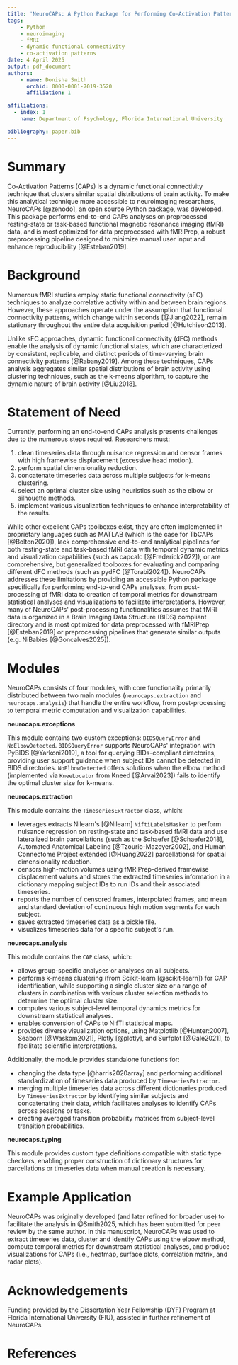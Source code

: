 ```yaml
---
title: 'NeuroCAPs: A Python Package for Performing Co-Activation Patterns Analyses on Resting-State and Task-Based fMRI Data'
tags:
    - Python
    - neuroimaging
    - fMRI
    - dynamic functional connectivity
    - co-activation patterns
date: 4 April 2025
output: pdf_document
authors:
    - name: Donisha Smith
      orchid: 0000-0001-7019-3520
      affiliation: 1

affiliations:
  - index: 1
    name: Department of Psychology, Florida International University

bibliography: paper.bib
---
```


# Summary
Co-Activation Patterns (CAPs) is a dynamic functional connectivity technique that clusters similar spatial distributions
of brain activity. To make this analytical technique more accessible to neuroimaging researchers, NeuroCAPs [@zenodo],
an open source Python package, was developed. This package performs end-to-end CAPs analyses on preprocessed resting-state
or task-based functional magnetic resonance imaging (fMRI) data, and is most optimized for data preprocessed with
fMRIPrep, a robust preprocessing pipeline designed to minimize manual user input and enhance reproducibility
[@Esteban2019].

# Background
Numerous fMRI studies employ static functional connectivity (sFC) techniques to analyze correlative activity within and
between brain regions. However, these approaches operate under the assumption that functional connectivity patterns,
which change within seconds [@Jiang2022], remain stationary throughout the entire data acquisition period
[@Hutchison2013].

Unlike sFC approaches, dynamic functional connectivity (dFC) methods enable the analysis of dynamic functional states,
which are characterized by consistent, replicable, and distinct periods of time-varying brain connectivity patterns
[@Rabany2019]. Among these techniques, CAPs analysis aggregates similar spatial distributions of brain activity using
clustering techniques, such as the k-means algorithm, to capture the dynamic nature of brain activity [@Liu2018].

# Statement of Need
Currently, performing an end-to-end CAPs analysis presents challenges due to the numerous steps required. Researchers must:

1. clean timeseries data through nuisance regression and censor frames with high framewise displacement (excessive head motion).
2. perform spatial dimensionality reduction.
3. concatenate timeseries data across multiple subjects for k-means clustering.
4. select an optimal cluster size using heuristics such as the elbow or silhouette methods.
5. implement various visualization techniques to enhance interpretability of the results.

While other excellent CAPs toolboxes exist, they are often implemented in proprietary languages such as MATLAB
(which is the case for TbCAPs [@Bolton2020]), lack comprehensive end-to-end analytical pipelines for both
resting-state and task-based fMRI data with temporal dynamic metrics and visualization capabilities (such as capcalc
[@Frederick2022]), or are comprehensive, but generalized toolboxes for evaluating and comparing different dFC
methods (such as pydFC [@Torabi2024]). NeuroCAPs addresses these limitations by providing an accessible Python package
specifically for performing end-to-end CAPs analyses, from post-processing of fMRI data to creation of temporal metrics
for downstream statistical analyses and visualizations to facilitate interpretations. However, many of NeuroCAPs'
post-processing functionalities assumes that fMRI data is organized in a Brain Imaging Data Structure (BIDS) compliant
directory and is most optimized for data preprocessed with fMRIPrep [@Esteban2019] or preprocessing pipelines
that generate similar outputs (e.g. NiBabies [@Goncalves2025]).

# Modules
NeuroCAPs consists of four modules, with core functionality primarily distributed between two main modules
(`neurocaps.extraction` and `neurocaps.analysis`) that handle the entire workflow, from post-processing to temporal
metric computation and visualization capabilities.

**neurocaps.exceptions**

This module contains two custom exceptions: `BIDSQueryError` and `NoElbowDetected`. `BIDSQueryError` supports NeuroCAPs'
integration with PyBIDS [@Yarkoni2019], a tool for querying BIDs-compliant directories, providing user support guidance
when subject IDs cannot be detected in BIDS directories. `NoElbowDetected` offers solutions when the elbow method
(implemented via `KneeLocator` from Kneed [@Arvai2023]) fails to identify the optimal cluster size for k-means.

**neurocaps.extraction**

This module contains the `TimeseriesExtractor` class, which:

- leverages extracts Nilearn's [@Nilearn] `NiftiLabelsMasker` to perform nuisance regression on resting-state and
task-based fMRI data and use lateralized brain parcellations (such as the Schaefer [@Schaefer2018], Automated Anatomical
Labeling [@Tzourio-Mazoyer2002], and Human Connectome Project extended [@Huang2022] parcellations) for spatial
dimensionality reduction.
- censors high-motion volumes using fMRIPrep-derived framewise displacement values and stores the extracted timeseries
information in a dictionary mapping subject IDs to run IDs and their associated timeseries.
- reports the number of censored frames, interpolated frames, and mean and standard deviation of continuous high motion
segments for each subject.
- saves extracted timeseries data as a pickle file.
- visualizes timeseries data for a specific subject's run.

**neurocaps.analysis**

This module contains the `CAP` class, which:

- allows group-specific analyses or analyses on all subjects.
- performs k-means clustering (from Scikit-learn [@scikit-learn]) for CAP identification, while supporting a single
cluster size or a range of clusters in combination with various cluster selection methods to determine the optimal
cluster size.
- computes various subject-level temporal dynamics metrics for downstream statistical analyses.
- enables conversion of CAPs to NIfTI statistical maps.
- provides diverse visualization options, using Matplotlib [@Hunter:2007], Seaborn [@Waskom2021], Plotly [@plotly], and
Surfplot [@Gale2021], to facilitate scientific interpretations.

Additionally, the module provides standalone functions for:

- changing the data type [@harris2020array] and performing additional standardization of timeseries data produced by
`TimeseriesExtractor`.
- merging multiple timeseries data across different dictionaries produced by `TimeseriesExtractor` by identifying
similar subjects and concatenating their data, which facilitates analyses to identify CAPs across sessions or
tasks.
- creating averaged transition probability matrices from subject-level transition probabilities.

**neurocaps.typing**

This module provides custom type definitions compatible with static type checkers, enabling proper construction of
dictionary structures for parcellations or timeseries data when manual creation is necessary.

# Example Application
NeuroCAPs was originally developed (and later refined for broader use) to facilitate the analysis in @Smith2025,
which has been submitted for peer review by the same author. In this manuscript, NeuroCAPs was used to extract
timeseries data, cluster and identify CAPs using the elbow method, compute temporal metrics for downstream statistical
analyses, and produce visualizations for CAPs (i.e., heatmap, surface plots, correlation matrix, and radar plots).

# Acknowledgements
Funding provided by the Dissertation Year Fellowship (DYF) Program at Florida International University (FIU), assisted
in further refinement of NeuroCAPs.

# References
